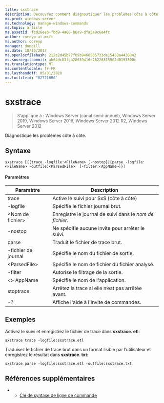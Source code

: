 ```yaml
---
title: sxstrace
description: Découvrez comment diagnostiquer les problèmes côte à côte.
ms.prod: windows-server
ms.technology: manage-windows-commands
ms.topic: article
ms.assetid: fcd26eeb-fbd9-4a86-b6a9-dfa5e9c6e4fc
author: coreyp-at-msft
ms.author: coreyp
manager: dongill
ms.date: 10/16/2017
ms.openlocfilehash: 212e2d45b77f09b9460555733de15488a4420842
ms.sourcegitcommit: ab64dc83fca28039416c26226815502d0193500c
ms.translationtype: MT
ms.contentlocale: fr-FR
ms.lasthandoff: 05/01/2020
ms.locfileid: "82721600"
---
```

# <a name="sxstrace"></a>sxstrace

> S’applique à : Windows Server (canal semi-annuel), Windows Server 2019, Windows Server 2016, Windows Server 2012 R2, Windows Server 2012

Diagnostique les problèmes côte à côte.    

## <a name="syntax"></a>Syntaxe  
```  
sxstrace [{[trace -logfile:<FileName> [-nostop]|[parse -logfile:<FileName> -outfile:<ParsedFile>  [-filter:<AppName>]}]  
```  

#### <a name="parameters"></a>Paramètres  
|Paramètre|Description|  
|-------|--------|  
|trace|Active le suivi pour SxS (côte à côte)|  
|-logfile|Spécifie le fichier journal brut.|  
|\<Nom de fichier>|Enregistre le journal de suivi dans le *nom de fichier*.|  
|-nostop|Ne spécifie aucune invite pour arrêter le suivi.|  
|parse|Traduit le fichier de trace brut.|  
|-fichier de journal|Spécifie le nom du fichier de sortie.|  
|\<ParsedFile>|Spécifie le nom de fichier du fichier analysé.|  
|-filter|Autorise le filtrage de la sortie.|  
|\<> AppName|Spécifie le nom de l'application.|  
|stoptrace|Arrêtez la trace si elle n’est pas arrêtée avant.|  
|-?|Affiche l'aide à l'invite de commandes.|  

## <a name="examples"></a>Exemples  
Activez le suivi et enregistrez le fichier de trace dans **sxstrace. etl**:  
```  
sxstrace trace -logfile:sxstrace.etl  
```  
Traduisez le fichier de trace brut dans un format lisible par l’utilisateur et enregistrez le résultat dans **sxstrace. txt**:  
```  
sxstrace parse -logfile:sxstrace.etl -outfile:sxstrace.txt  
```  

## <a name="additional-references"></a>Références supplémentaires  
-   - [Clé de syntaxe de ligne de commande](command-line-syntax-key.md)  
  
